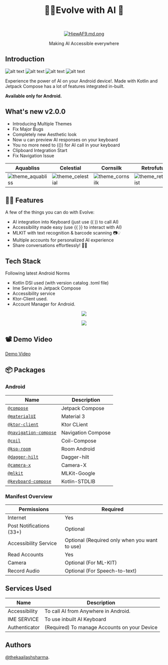 
<h1 align="center">  📲✨Evolve with AI  🚀 </h1> <br>
<p align="center">
  <a href="https://firebasestorage.googleapis.com/v0/b/palmapi-b548f.appspot.com/o/Screenshot%202023-09-04%20at%2011.08.10%20AM.png?alt=media&token=243564ad-de5d-4382-9111-0d4133801cc9">
    <img src="https://firebasestorage.googleapis.com/v0/b/palmapi-b548f.appspot.com/o/Screenshot%202023-09-04%20at%2011.08.10%20AM.png?alt=media&token=243564ad-de5d-4382-9111-0d4133801cc9" alt="HiewAF9.md.png" border="0">
  </a
</p>

<p align="center">
  Making AI Accessible everywhere
</p>




## Introduction
![alt text](https://img.shields.io/badge/Kotlin-FFFFFF?style=for-the-badge&logo=Kotlin) 
![alt text](https://img.shields.io/badge/Firebase-FFFFFF?style=for-the-badge&logo=Firebase) 
![alt text](https://img.shields.io/badge/GoogleCloud-FFFFFF?style=for-the-badge&logo=GoogleCloud) 
![alt text](https://img.shields.io/badge/JetpackCompose-FFFFFF?style=for-the-badge&logo=JetpackCompose)

Experience the power of AI on your Android device!. Made with Kotlin and Jetpack Compose has a lot of features integrated in-built.

**Available only for Android.**

## What's new v2.0.0


- Introducing Multiple Themes
- Fix Major Bugs
- Completely new Aesthetic look
- Now u can preview AI responses on your keyboard
- You no more need to (()) for AI call in your keyboard
- Clipboard Integration Start
- Fix Navigation Issue


| Aquabliss  | Celestial  | Cornsilk  | Retrofuturist  | 
|--------|-------|--------|-------|
| ![theme_aquabliss](https://github.com/thekaailashsharma/Evolve-with-AI/assets/61358755/c8e9f7a1-9646-4cae-94a9-0ab7962c95ba) | ![theme_celestial](https://github.com/thekaailashsharma/Evolve-with-AI/assets/61358755/940760d7-7be4-44e5-90c3-9d12c49f64df)| ![theme_cornsilk](https://github.com/thekaailashsharma/Evolve-with-AI/assets/61358755/2191b592-ea95-49eb-a6a9-07117c4d68c7) | ![theme_retrofuturist](https://github.com/thekaailashsharma/Evolve-with-AI/assets/61358755/87f4f3d9-1e7a-4ea2-baab-a10c54491b19) |

## 💬💡 Features

A few of the things you can do with Evolve:

- AI integration into Keyboard (just use (( )) to call AI)
- Accessibility made easy (use {{ }} to interact with AI)
- MLKIT with text recognition & barcode scanning 📷💡
- Multiple accounts for personalized AI experience
- Share conversations effortlessly! 🔄💬

## Tech Stack

Following latest Android Norms

- Kotlin DSl used (with version catalog .toml file)
- Ime Service in Jetpack Compose
- Accessibility service
- Ktor-Client used.
- Account Manager for Android.


<p align="center">
  <a href="https://firebasestorage.googleapis.com/v0/b/palmapi-b548f.appspot.com/o/ggg.png?alt=media&token=f99af299-5506-44df-b1e2-3cc12912de6d">
    <img src="https://firebasestorage.googleapis.com/v0/b/palmapi-b548f.appspot.com/o/ggg.png?alt=media&token=f99af299-5506-44df-b1e2-3cc12912de6d" border="0"></a>
</p>

<p align="center">
  <a href="https://firebasestorage.googleapis.com/v0/b/palmapi-b548f.appspot.com/o/ggg2.png?alt=media&token=8416d2a6-fb27-4518-b2d1-ee660562c010">
    <img src="https://firebasestorage.googleapis.com/v0/b/palmapi-b548f.appspot.com/o/ggg2.png?alt=media&token=8416d2a6-fb27-4518-b2d1-ee660562c010" border="0">
  </a>
</p>


## 📽️ Demo Video
[Demo Video](https://www.linkedin.com/feed/update/urn:li:activity:7081408152709062656/)

## 📦 Packages

### Android 
| Name | Description |
| --- | --- |
| [`@compose`](https://developer.android.com/jetpack/compose) | Jetpack Compose |
| [`@materialUI`](https://m3.material.io/) | Material 3 |
| [`@ktor-client`](https://ktor.io/docs/create-client.html) | Ktor CLient |
| [`@navigation-compose`](https://developer.android.com/jetpack/compose/navigation) | Navigation Compose |
| [`@coil`](https://coil-kt.github.io/coil/compose/) | Coil-Compose |
| [`@ksp-room`](https://developer.android.com/build/migrate-to-ksp) | Room Android |
| [`@dagger-hilt`](https://developer.android.com/training/dependency-injection/hilt-android) | Dagger-hilt |
| [`@camera-x`](https://developer.android.com/training/camerax) | Camera-X |
| [`@mlkit`](https://developers.google.com/ml-kit) | MLKit-Google |
| [`@keyboard-compose`](https://kotlinlang.org/api/latest/jvm/stdlib/) | Kotlin-STDLIB |

### Manifest Overview

| Permissions | Required |
| --- | --- |
| Internet | Yes |
| Post Notifications (33+) | Optional |
| Accessibility Service | Optional (Required only when you want to use) |
| Read Accounts | Yes |
| Camera | Optional (For ML-KIT) |
| Record Audio | Optional (For Speech-to-text) |

## Services Used
| Name | Description |
| --- | --- |
| Accessibility | To call AI from Anywhere in Android. |
| IME SERVICE | To use inbuilt AI Keyboard |
| Authenticator | (Required) To manage Accounts on your Device |




## Authors

[@thekaailashsharma](https://linkedin.com/in/thekaailashsharma).
